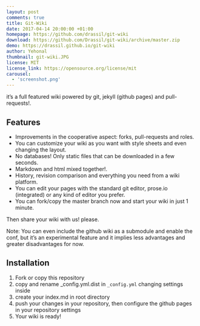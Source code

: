 ```yaml
---
layout: post
comments: true
title: Git-Wiki
date: 2017-04-14 20:00:00 +01:00
homepage: https://github.com/drassil/git-wiki
download: https://github.com/Drassil/git-wiki/archive/master.zip
demo: https://drassil.github.io/git-wiki
author: Yehonal
thumbnail: git-wiki.JPG
license: MIT
license_link: https://opensource.org/license/mit
carousel:
  - 'screenshot.png'
---
```


it’s a full featured wiki powered by git, jekyll (github pages) and pull-requests!.

## Features

* Improvements in the cooperative aspect: forks, pull-requests and roles.
* You can customize your wiki as you want with style sheets and even changing the layout.
* No databases! Only static files that can be downloaded in a few seconds.
* Markdown and html mixed together!.
* History, revision comparison and everything you need from a wiki platform.
* You can edit your pages with the standard git editor, prose.io (integrated) or any kind of editor you prefer.
* You can fork/copy the master branch now and start your wiki in just 1 minute.

Then share your wiki with us! please.

Note: You can even include the github wiki as a submodule and enable the conf, but it’s an experimental feature and it implies less advantages and greater disadvantages for now.

## Installation

1. Fork or copy this repository
2. copy and rename _config.yml.dist in `_config.yml` changing settings inside
3. create your index.md in root directory
4. push your changes in your repository, then configure the github pages in your repository settings
5. Your wiki is ready!
